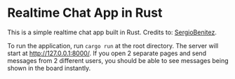 # Realtime Chat App in Rust
This is a simple realtime chat app built in Rust. Credits to: [SergioBenitez](https://www.youtube.com/watch?v=NS9Dh63i_Q4&t=320s).

To run the application, run ```cargo run``` at the root directory. The server will start at http://127.0.0.1:8000/. If you open 2 separate pages and send messages from 2 different users, you should be able to see messages being shown in the board instantly. 